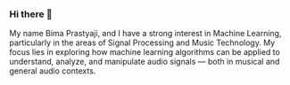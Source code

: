 ### Hi there 👋
My name Bima Prastyaji, and I have a strong interest in Machine Learning, particularly in the areas of Signal Processing and Music Technology. My focus lies in exploring how machine learning algorithms can be applied to understand, analyze, and manipulate audio signals — both in musical and general audio contexts.
<!--
**bimapras/bimapras** is a ✨ _special_ ✨ repository because its `README.md` (this file) appears on your GitHub profile.

Here are some ideas to get you started:

- 🔭 I’m currently working on ...
- 🌱 I’m currently learning ...
- 👯 I’m looking to collaborate on ...
- 🤔 I’m looking for help with ...
- 💬 Ask me about ...
- 📫 How to reach me: ...
- 😄 Pronouns: ...
- ⚡ Fun fact: ...
-->
